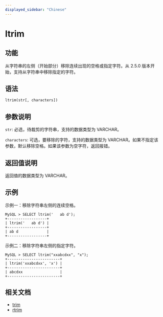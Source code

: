 ```yaml
---
displayed_sidebar: "Chinese"
---
```


# ltrim

## 功能

从字符串的左侧（开始部分）移除连续出现的空格或指定字符。从 2.5.0 版本开始，支持从字符串中移除指定的字符。

## 语法

```Haskell
ltrim(str[, characters])
```

## 参数说明

`str`: 必选，待裁剪的字符串，支持的数据类型为 VARCHAR。

`characters`: 可选，要移除的字符，支持的数据类型为 VARCHAR。如果不指定该参数，默认移除空格。如果该参数为空字符，返回报错。

## 返回值说明

返回值的数据类型为 VARCHAR。

## 示例

示例一：移除字符串左侧的连续空格。

```Plain Text
MySQL > SELECT ltrim('   ab d');
+------------------+
| ltrim('   ab d') |
+------------------+
| ab d             |
+------------------+
```

示例二：移除字符串左侧的指定字符。

```Plain Text
MySQL > SELECT ltrim("xxabcdxx", "x");
+------------------------+
| ltrim('xxabcdxx', 'x') |
+------------------------+
| abcdxx                 |
+------------------------+
```

## 相关文档

- [trim](trim.md)
- [rtrim](rtrim.md)